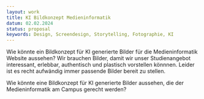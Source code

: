 ```yaml
---
layout: work
title: KI Bildkonzept Medieninformatik
datum: 02.02.2024
status: proposal
keywords: Design, Screendesign, Storytelling, Fotographie, KI
---
```

Wie könnte ein Bildkonzept für KI generierte Bilder für die Medieninformatik Website aussehen? Wir brauchen Bilder, damit wir unser Studienangebot interessant, erlebbar, authentisch und plastisch vorstellen könnnen. Leider ist es recht aufwändig immer passende Bilder bereit zu stellen. 

Wie könnte eine Bildkonzept für KI generierte Bilder aussehen, die der Medieninformatik am Campus gerecht werden? 

